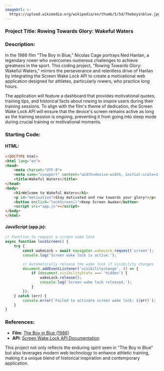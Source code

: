 ```yaml
---
imageUrl: >-
  https://upload.wikimedia.org/wikipedia/en/thumb/5/5d/Theboyinblue.jpg/220px-Theboyinblue.jpg
---
```

### Project Title: **Rowing Towards Glory: Wakeful Waters**

### Description:
In the 1986 film "The Boy in Blue," Nicolas Cage portrays Ned Hanlan, a legendary rower who overcomes numerous challenges to achieve greatness in the sport. This coding project, "Rowing Towards Glory: Wakeful Waters," mirrors the perseverance and relentless drive of Hanlan by integrating the Screen Wake Lock API to create a motivational web application designed for athletes, particularly rowers, who practice long hours.

The application will feature a dashboard that provides motivational quotes, training tips, and historical facts about rowing to inspire users during their training sessions. To align with the film's theme of dedication, the Screen Wake Lock API will ensure that the device's screen remains active as long as the training session is ongoing, preventing it from going into sleep mode during crucial training or motivational moments.

### Starting Code:

#### HTML:
```html
<!DOCTYPE html>
<html lang="en">
<head>
    <meta charset="UTF-8">
    <meta name="viewport" content="width=device-width, initial-scale=1.0">
    <title>Wakeful Waters</title>
</head>
<body>
    <h1>Welcome to Wakeful Waters</h1>
    <p id="motivation">Stay motivated and row towards your glory!</p>
    <button onclick="lockScreen()">Keep Screen Awake</button>
    <script src="app.js"></script>
</body>
</html>
```

#### JavaScript (app.js):
```javascript
// Function to request a screen wake lock
async function lockScreen() {
    try {
        const wakeLock = await navigator.wakeLock.request('screen');
        console.log('Screen wake lock is active.');

        // Automatically release the wake lock if visibility changes
        document.addEventListener('visibilitychange', () => {
            if (document.visibilityState === 'hidden') {
                wakeLock.release();
                console.log('Screen wake lock released.');
            }
        });
    } catch (err) {
        console.error(`Failed to activate screen wake lock: ${err}`);
    }
}
```

### References:
- **Film**: [The Boy in Blue (1986)](https://en.wikipedia.org/wiki/The_Boy_in_Blue_(1986_film))
- **API**: [Screen Wake Lock API Documentation](https://developer.mozilla.org/en-US/docs/Web/API/Screen_Wake_Lock_API)

This project not only reflects the enduring spirit seen in "The Boy in Blue" but also leverages modern web technology to enhance athletic training, making it a unique blend of historical inspiration and contemporary application.
